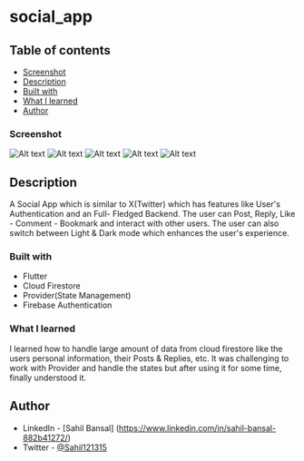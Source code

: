 # social_app

## Table of contents

  - [Screenshot](#screenshot)
  - [Description](#description)
  - [Built with](#built-with)
  - [What I learned](#what-i-learned)
  - [Author](#author)

### Screenshot
![Alt text](assets/SS1.jpg) 
![Alt text](assets/SS2.jpg) 
![Alt text](assets/SS3.jpg) 
![Alt text](assets/SS4.jpg) 
![Alt text](assets/SS5.jpg)

## Description

A Social App which is similar to X(Twitter) which has features like User's Authentication and an Full- Fledged Backend. The user can Post, Reply, Like - Comment - Bookmark and interact with other users. The user can also switch between Light & Dark mode which enhances the user's experience.

### Built with

- Flutter
- Cloud Firestore
- Provider(State Management)
- Firebase Authentication

### What I learned
I learned how to handle large amount of data from cloud firestore like the users personal information, their Posts & Replies, etc.
It was challenging to work with Provider and handle the states but after using it for some time, finally understood it.

## Author
- LinkedIn - [Sahil Bansal] (https://www.linkedin.com/in/sahil-bansal-882b41272/)
- Twitter - [@Sahil121315](https://x.com/Sahil121315?t=91yHYBDE2vjBnehGdAjZ0Q&s=09)
